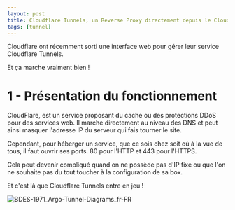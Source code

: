 ```yaml
---
layout: post
title: Cloudflare Tunnels, un Reverse Proxy directement depuis le Cloud
tags: [tunnel]
---
```


Cloudflare ont récemment sorti une interface web pour gérer leur service Cloudflare Tunnels.

Et ça marche vraiment bien !

# 1 - Présentation du fonctionnement

CloudFlare, est un service proposant du cache ou des protections DDoS pour des services web.
Il marche directement au niveau des DNS et peut ainsi masquer l'adresse IP du serveur qui fais tourner le site.

Cependant, pour héberger un service, que ce sois chez soit où à la vue de tous, il faut ouvrir ses ports.
80 pour l'HTTP et 443 pour l'HTTPS.

Cela peut devenir compliqué quand on ne possède pas d'IP fixe ou que l'on ne souhaite pas du tout toucher à la configuration de sa box.

Et c'est là que Cloudflare Tunnels entre en jeu !

![BDES-1971_Argo-Tunnel-Diagrams_fr-FR](https://user-images.githubusercontent.com/39345534/169573785-c43d8412-3d0e-460b-a438-5a8f5aa78fd3.png)
